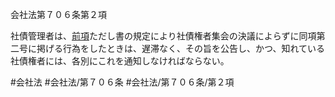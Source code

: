 会社法第７０６条第２項

社債管理者は、[前項](会社法＿＿＿＿第７０６条第１項)ただし書の規定により社債権者集会の決議によらずに同項第二号に掲げる行為をしたときは、遅滞なく、その旨を公告し、かつ、知れている社債権者には、各別にこれを通知しなければならない。

#会社法
#会社法/第７０６条
#会社法/第７０６条/第２項
